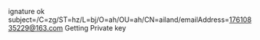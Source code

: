 ignature ok
subject=/C=zg/ST=hz/L=bj/O=ah/OU=ah/CN=ailand/emailAddress=17610835229@163.com
Getting Private key
